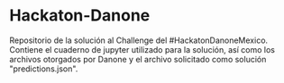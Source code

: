 # Hackaton-Danone
Repositorio de la solución al Challenge del #HackatonDanoneMexico. Contiene el cuaderno de jupyter utilizado para la solución, así como los archivos otorgados por Danone y el archivo solicitado como solución "predictions.json".
